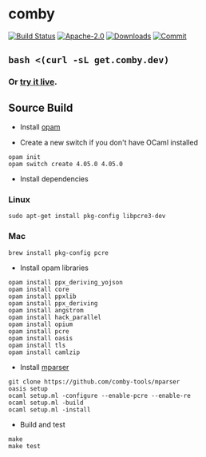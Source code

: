 # comby

[![Build Status](https://travis-ci.com/comby-tools/comby.svg?branch=master)](https://travis-ci.com/comby-tools/comby)
[![Apache-2.0](https://img.shields.io/badge/license-Apache-blue.svg)](LICENSE)
[![Downloads](https://img.shields.io/github/downloads/comby-tools/comby/total.svg?color=orange)](Downloads)
[![Commit](https://img.shields.io/github/last-commit/comby-tools/comby.svg)](Commit)

## `bash <(curl -sL get.comby.dev)`

### Or [try it live](https://comby.live/).

## Source Build

- Install [opam](https://opam.ocaml.org/doc/Install.html)

- Create a new switch if you don't have OCaml installed

```
opam init
opam switch create 4.05.0 4.05.0 
```

- Install dependencies

### Linux

```
sudo apt-get install pkg-config libpcre3-dev
```

### Mac

```
brew install pkg-config pcre
```

- Install opam libraries

```
opam install ppx_deriving_yojson
opam install core
opam install ppxlib
opam install ppx_deriving
opam install angstrom
opam install hack_parallel
opam install opium
opam install pcre
opam install oasis
opam install tls
opam install camlzip
```

- Install [mparser](https://github.com/comby-tools/mparser)

```
git clone https://github.com/comby-tools/mparser
oasis setup
ocaml setup.ml -configure --enable-pcre --enable-re
ocaml setup.ml -build
ocaml setup.ml -install
```

- Build and test

```
make
make test
```
